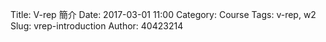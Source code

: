 Title: V-rep 簡介
Date: 2017-03-01 11:00
Category: Course
Tags: v-rep, w2
Slug: vrep-introduction
Author: 40423214
